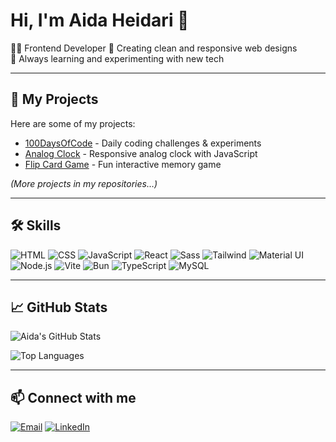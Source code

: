 # Hi, I'm Aida Heidari 👋

👩‍💻 Frontend Developer 
🎨 Creating clean and responsive web designs  
🚀 Always learning and experimenting with new tech

---

## 📂 My Projects
Here are some of my projects:

- [100DaysOfCode](https://github.com/eyeedev/100DaysOfCode) - Daily coding challenges & experiments  
- [Analog Clock](https://github.com/eyeedev/AnalogClock) - Responsive analog clock with JavaScript  
- [Flip Card Game](https://github.com/eyeedev/FlipCardGame) - Fun interactive memory game  

*(More projects in my repositories…)*

---

## 🛠️ Skills
![HTML](https://img.shields.io/badge/HTML-E34F26?style=for-the-badge&logo=html5&logoColor=white)
![CSS](https://img.shields.io/badge/CSS-1572B6?style=for-the-badge&logo=css3&logoColor=white)
![JavaScript](https://img.shields.io/badge/JavaScript-F7DF1E?style=for-the-badge&logo=javascript&logoColor=black)
![React](https://img.shields.io/badge/React-61DAFB?style=for-the-badge&logo=react&logoColor=black)
![Sass](https://img.shields.io/badge/Sass-CC6699?style=for-the-badge&logo=sass&logoColor=white)
![Tailwind](https://img.shields.io/badge/Tailwind-CB3837?style=for-the-badge&logo=tailwind-css&logoColor=white)
![Material UI](https://img.shields.io/badge/Material%20UI-007FFF?style=for-the-badge&logo=mui&logoColor=white)
![Node.js](https://img.shields.io/badge/Node.js-339933?style=for-the-badge&logo=node.js&logoColor=white)
![Vite](https://img.shields.io/badge/Vite-646CFF?style=for-the-badge&logo=vite&logoColor=white)
![Bun](https://img.shields.io/badge/Bun-FF6600?style=for-the-badge&logo=bun&logoColor=white)
![TypeScript](https://img.shields.io/badge/TypeScript-3178C6?style=for-the-badge&logo=typescript&logoColor=white)
![MySQL](https://img.shields.io/badge/MySQL-4479A1?style=for-the-badge&logo=mysql&logoColor=white)


---

## 📈 GitHub Stats
![Aida's GitHub Stats](https://github-readme-stats.vercel.app/api?username=eyeedev&show_icons=true&theme=radical)

![Top Languages](https://github-readme-stats.vercel.app/api/top-langs/?username=eyeedev&layout=compact&theme=radical)

---

## 📫 Connect with me
[![Email](https://img.shields.io/badge/Email-D14836?style=for-the-badge&logo=gmail&logoColor=white)](mailto:eyeedev@gmail.com)
[![LinkedIn](https://img.shields.io/badge/LinkedIn-0077B5?style=for-the-badge&logo=linkedin&logoColor=white)](www.linkedin.com/in/eyeedev)
